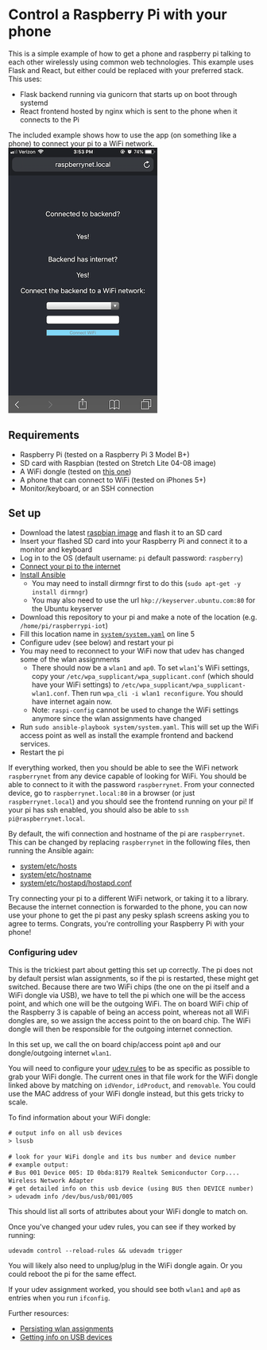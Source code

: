 # Control a Raspberry Pi with your phone
This is a simple example of how to get a phone and raspberry pi talking to each other wirelessly using common web technologies. This example uses Flask and React, but either could be replaced with your preferred stack. This uses:

* Flask backend running via gunicorn that starts up on boot through systemd
* React frontend hosted by nginx which is sent to the phone when it connects to the Pi

The included example shows how to use the app (on something like a phone) to connect your pi to a WiFi network.
![user interface](images/frontend.png)

## Requirements
* Raspberry Pi (tested on a Raspberry Pi 3 Model B+)
* SD card with Raspbian (tested on Stretch Lite 04-08 image)
* A WiFi dongle (tested on [this one](https://www.adafruit.com/product/2810))
* A phone that can connect to WiFi (tested on iPhones 5+)
* Monitor/keyboard, or an SSH connection

## Set up

* Download the latest [raspbian image](https://www.raspberrypi.org/downloads/raspbian/) and flash it to an SD card
* Insert your flashed SD card into your Raspberry Pi and connect it to a monitor and keyboard
* Log in to the OS (default username: `pi` default password: `raspberry`)
* [Connect your pi to the internet](https://www.raspberrypi.org/documentation/configuration/wireless/wireless-cli.md)
* [Install Ansible](https://docs.ansible.com/ansible/latest/installation_guide/intro_installation.html#latest-releases-via-apt-debian)
  * You may need to install dirmngr first to do this (`sudo apt-get -y install dirmngr`)
  * You may also need to use the url `hkp://keyserver.ubuntu.com:80` for the Ubuntu keyserver
* Download this repository to your pi and make a note of the location (e.g. `/home/pi/raspberrypi-iot`)
* Fill this location name in [`system/system.yaml`](system/system.yaml) on line 5
* Configure udev (see below) and restart your pi
* You may need to reconnect to your WiFi now that udev has changed some of the wlan assignments
  * There should now be a `wlan1` and `ap0`. To set `wlan1`'s WiFi settings, copy your `/etc/wpa_supplicant/wpa_supplicant.conf` (which should have your WiFi settings) to `/etc/wpa_supplicant/wpa_supplicant-wlan1.conf`. Then run `wpa_cli -i wlan1 reconfigure`. You should have internet again now.
  * Note: `raspi-config` cannot be used to change the WiFi settings anymore since the wlan assignments have changed
* Run `sudo ansible-playbook system/system.yaml`. This will set up the WiFi access point as well as install the example frontend and backend services.
* Restart the pi

If everything worked, then you should be able to see the WiFi network `raspberrynet` from any device capable of looking for WiFi. You should be able to connect to it with the password `raspberrynet`. From your connected device, go to `raspberrynet.local:80` in a browser (or just `raspberrynet.local`) and you should see the frontend running on your pi! If your pi has ssh enabled, you should also be able to `ssh pi@raspberrynet.local`.

By default, the wifi connection and hostname of the pi are `raspberrynet`. This can be changed by replacing `raspberrynet` in the following files, then running the Ansible again:
* [system/etc/hosts](system/etc/hosts)
* [system/etc/hostname](system/etc/hostname)
* [system/etc/hostapd/hostapd.conf](system/etc/hostapd/hostapd.conf)

Try connecting your pi to a different WiFi network, or taking it to a library. Because the internet connection is forwarded to the phone, you can now use your phone to get the pi past any pesky splash screens asking you to agree to terms. Congrats, you're controlling your Raspberry Pi with your phone!


### Configuring udev
This is the trickiest part about getting this set up correctly. The pi does not by default persist wlan assignments, so if the pi is restarted, these might get switched. Because there are two WiFi chips (the one on the pi itself and a WiFi dongle via USB), we have to tell the pi which one will be the access point, and which one will be the outgoing WiFi. The on board WiFi chip of the Raspberry 3 is capable of being an access point, whereas not all WiFi dongles are, so we assign the access point to the on board chip. The WiFi dongle will then be responsible for the outgoing internet connection. 

In this set up, we call the on board chip/access point `ap0` and our dongle/outgoing internet `wlan1`.

You will need to configure your [udev rules](system/etc/udev/rules.d/72-wifi.rules) to be as specific as possible to grab your WiFi dongle. The current ones in that file work for the WiFi dongle linked above by matching on `idVendor`, `idProduct`, and `removable`. You could use the MAC address of your WiFi dongle instead, but this gets tricky to scale.

To find information about your WiFi dongle:
```
# output info on all usb devices
> lsusb

# look for your WiFi dongle and its bus number and device number
# example output:
# Bus 001 Device 005: ID 0bda:8179 Realtek Semiconductor Corp.... Wireless Network Adapter
# get detailed info on this usb device (using BUS then DEVICE number)
> udevadm info /dev/bus/usb/001/005
```
This should list all sorts of attributes about your WiFi dongle to match on.

Once you've changed your udev rules, you can see if they worked by running:
```
udevadm control --reload-rules && udevadm trigger
```
You will likely also need to unplug/plug in the WiFi dongle again. Or you could reboot the pi for the same effect.

If your udev assignment worked, you should see both `wlan1` and `ap0` as entries when you run `ifconfig`.

Further resources:
* [Persisting wlan assignments](https://www.raspberrypi.org/forums/viewtopic.php?f=29&t=55527)
* [Getting info on USB devices](https://unix.stackexchange.com/questions/271878/is-it-possible-to-get-the-devtype-of-a-usb-wifi-device)
